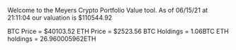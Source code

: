 Welcome to the Meyers Crypto Portfolio Value tool. 
As of 06/15/21 at 21:11:04 our valuation is $110544.92 

BTC Price = $40103.52
 ETH Price = $2523.56
BTC Holdings = 1.06BTC
 ETH holdings = 26.960005962ETH 
